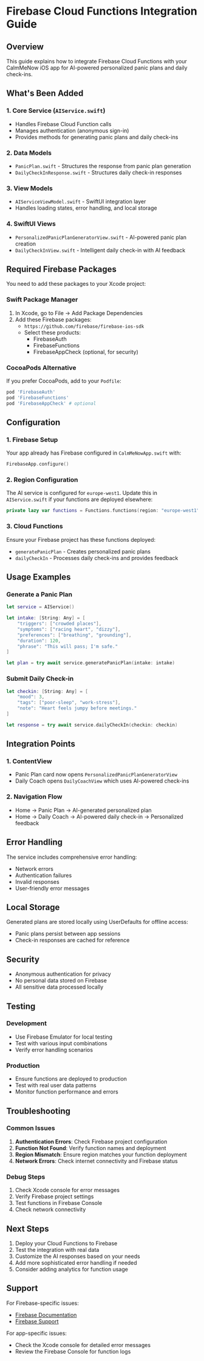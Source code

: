 # Firebase Cloud Functions Integration Guide

## Overview

This guide explains how to integrate Firebase Cloud Functions with your CalmMeNow iOS app for AI-powered personalized panic plans and daily check-ins.

## What's Been Added

### 1. Core Service (`AIService.swift`)

- Handles Firebase Cloud Function calls
- Manages authentication (anonymous sign-in)
- Provides methods for generating panic plans and daily check-ins

### 2. Data Models

- `PanicPlan.swift` - Structures the response from panic plan generation
- `DailyCheckInResponse.swift` - Structures daily check-in responses

### 3. View Models

- `AIServiceViewModel.swift` - SwiftUI integration layer
- Handles loading states, error handling, and local storage

### 4. SwiftUI Views

- `PersonalizedPanicPlanGeneratorView.swift` - AI-powered panic plan creation
- `DailyCheckInView.swift` - Intelligent daily check-in with AI feedback

## Required Firebase Packages

You need to add these packages to your Xcode project:

### Swift Package Manager

1. In Xcode, go to File → Add Package Dependencies
2. Add these Firebase packages:
   - `https://github.com/firebase/firebase-ios-sdk`
   - Select these products:
     - FirebaseAuth
     - FirebaseFunctions
     - FirebaseAppCheck (optional, for security)

### CocoaPods Alternative

If you prefer CocoaPods, add to your `Podfile`:

```ruby
pod 'FirebaseAuth'
pod 'FirebaseFunctions'
pod 'FirebaseAppCheck' # optional
```

## Configuration

### 1. Firebase Setup

Your app already has Firebase configured in `CalmMeNowApp.swift` with:

```swift
FirebaseApp.configure()
```

### 2. Region Configuration

The AI service is configured for `europe-west1`. Update this in `AIService.swift` if your functions are deployed elsewhere:

```swift
private lazy var functions = Functions.functions(region: "europe-west1")
```

### 3. Cloud Functions

Ensure your Firebase project has these functions deployed:

- `generatePanicPlan` - Creates personalized panic plans
- `dailyCheckIn` - Processes daily check-ins and provides feedback

## Usage Examples

### Generate a Panic Plan

```swift
let service = AIService()

let intake: [String: Any] = [
    "triggers": ["crowded places"],
    "symptoms": ["racing heart", "dizzy"],
    "preferences": ["breathing", "grounding"],
    "duration": 120,
    "phrase": "This will pass; I'm safe."
]

let plan = try await service.generatePanicPlan(intake: intake)
```

### Submit Daily Check-in

```swift
let checkin: [String: Any] = [
    "mood": 3,
    "tags": ["poor-sleep", "work-stress"],
    "note": "Heart feels jumpy before meetings."
]

let response = try await service.dailyCheckIn(checkin: checkin)
```

## Integration Points

### 1. ContentView

- Panic Plan card now opens `PersonalizedPanicPlanGeneratorView`
- Daily Coach opens `DailyCoachView` which uses AI-powered check-ins

### 2. Navigation Flow

- Home → Panic Plan → AI-generated personalized plan
- Home → Daily Coach → AI-powered daily check-in → Personalized feedback

## Error Handling

The service includes comprehensive error handling:

- Network errors
- Authentication failures
- Invalid responses
- User-friendly error messages

## Local Storage

Generated plans are stored locally using UserDefaults for offline access:

- Panic plans persist between app sessions
- Check-in responses are cached for reference

## Security

- Anonymous authentication for privacy
- No personal data stored on Firebase
- All sensitive data processed locally

## Testing

### Development

- Use Firebase Emulator for local testing
- Test with various input combinations
- Verify error handling scenarios

### Production

- Ensure functions are deployed to production
- Test with real user data patterns
- Monitor function performance and errors

## Troubleshooting

### Common Issues

1. **Authentication Errors**: Check Firebase project configuration
2. **Function Not Found**: Verify function names and deployment
3. **Region Mismatch**: Ensure region matches your function deployment
4. **Network Errors**: Check internet connectivity and Firebase status

### Debug Steps

1. Check Xcode console for error messages
2. Verify Firebase project settings
3. Test functions in Firebase Console
4. Check network connectivity

## Next Steps

1. Deploy your Cloud Functions to Firebase
2. Test the integration with real data
3. Customize the AI responses based on your needs
4. Add more sophisticated error handling if needed
5. Consider adding analytics for function usage

## Support

For Firebase-specific issues:

- [Firebase Documentation](https://firebase.google.com/docs)
- [Firebase Support](https://firebase.google.com/support)

For app-specific issues:

- Check the Xcode console for detailed error messages
- Review the Firebase Console for function logs
